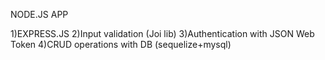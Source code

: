 NODE.JS APP

1)EXPRESS.JS
2)Input validation (Joi lib)
3)Authentication with JSON Web Token
4)CRUD operations with DB (sequelize+mysql)